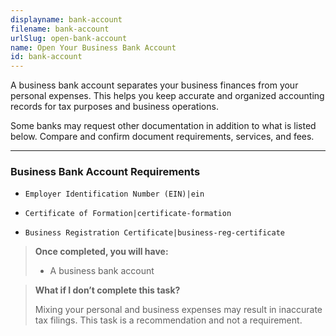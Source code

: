 ```yaml
---
displayname: bank-account
filename: bank-account
urlSlug: open-bank-account
name: Open Your Business Bank Account
id: bank-account
---
```


A business bank account separates your business finances from your personal expenses. This helps you keep accurate and organized accounting records for tax purposes and business operations.

Some banks may request other documentation in addition to what is listed below. Compare and confirm document requirements, services, and fees.

---

### Business Bank Account Requirements

- `Employer Identification Number (EIN)|ein`

- `Certificate of Formation|certificate-formation`

- `Business Registration Certificate|business-reg-certificate`

> **Once completed, you will have:**
>
> - A business bank account

> **What if I don’t complete this task?**
>
> Mixing your personal and business expenses may result in inaccurate tax filings. This task is a recommendation and not a requirement.
